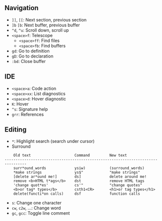 ## Navigation

- `]]`, `[[`: Next section, previous section
- `]b` `[b`: Next buffer, previous buffer
- `^d`, `^u`: Scroll down, scroll up
- `<space>f`: Telescope
    - `<space>ff`: Find files
    - `<space>fb`: Find buffers
- `gd`: Go to definition
- `gD`: Go to declaration
- `:bd`: Close buffer

## IDE

- `<space>a`: Code action
- `<space>xx`: List diagnostics
- `<space>d`: Hover diagnostic
- `K`: Hover
- `^s`: Signature help
- `grr`: References

## Editing

- `*`: Highlight search (search under cursor)
- Surround
```
    Old text                    Command         New text
--------------------------------------------------------------------------------
    surr*ound_words             ysiw)           (surround_words)
    *make strings               ys$"            "make strings"
    [delete ar*ound me!]        ds]             delete around me!
    remove <b>HTML t*ags</b>    dst             remove HTML tags
    'change quot*es'            cs'"            "change quotes"
    <b>or tag* types</b>        csth1<CR>       <h1>or tag types</h1>
    delete(functi*on calls)     dsf             function calls
```
- `s`: Change one character
- `cw`, `c2w`, ...: Change word
- `gc`, `gcc`: Toggle line comment
